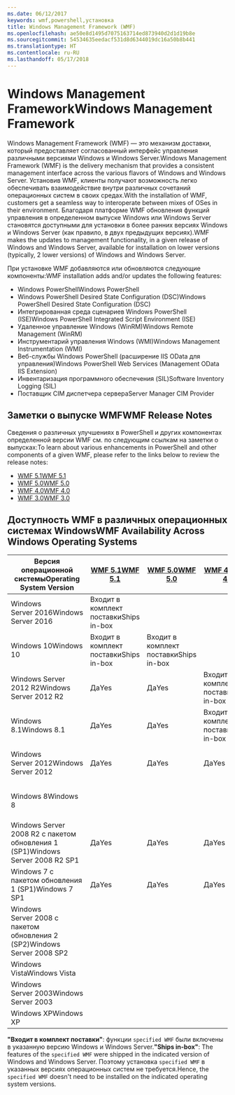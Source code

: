 ```yaml
---
ms.date: 06/12/2017
keywords: wmf,powershell,установка
title: Windows Management Framework (WMF)
ms.openlocfilehash: ae50e8d1495d7075163714ed873940d2d1d19b8e
ms.sourcegitcommit: 54534635eedacf531d8d6344019dc16a50b8b441
ms.translationtype: HT
ms.contentlocale: ru-RU
ms.lasthandoff: 05/17/2018
---
```

# <a name="windows-management-framework"></a><span data-ttu-id="62fa2-103">Windows Management Framework</span><span class="sxs-lookup"><span data-stu-id="62fa2-103">Windows Management Framework</span></span>

<span data-ttu-id="62fa2-104">Windows Management Framework (WMF) — это механизм доставки, который предоставляет согласованный интерфейс управления различными версиями Windows и Windows Server.</span><span class="sxs-lookup"><span data-stu-id="62fa2-104">Windows Management Framework (WMF) is the delivery mechanism that provides a consistent management interface across the various flavors of Windows and Windows Server.</span></span>
<span data-ttu-id="62fa2-105">Установив WMF, клиенты получают возможность легко обеспечивать взаимодействие внутри различных сочетаний операционных систем в своих средах.</span><span class="sxs-lookup"><span data-stu-id="62fa2-105">With the installation of WMF, customers get a seamless way to interoperate between mixes of OSes in their environment.</span></span>
<span data-ttu-id="62fa2-106">Благодаря платформе WMF обновления функций управления в определенном выпуске Windows или Windows Server становятся доступными для установки в более ранних версиях Windows и Windows Server (как правило, в двух предыдущих версиях).</span><span class="sxs-lookup"><span data-stu-id="62fa2-106">WMF makes the updates to management functionality, in a given release of Windows and Windows Server, available for installation on lower versions (typically, 2 lower versions) of Windows and Windows Server.</span></span>

<span data-ttu-id="62fa2-107">При установке WMF добавляются или обновляются следующие компоненты:</span><span class="sxs-lookup"><span data-stu-id="62fa2-107">WMF installation adds and/or updates the following features:</span></span>

- <span data-ttu-id="62fa2-108">Windows PowerShell</span><span class="sxs-lookup"><span data-stu-id="62fa2-108">Windows PowerShell</span></span>
- <span data-ttu-id="62fa2-109">Windows PowerShell Desired State Configuration (DSC)</span><span class="sxs-lookup"><span data-stu-id="62fa2-109">Windows PowerShell Desired State Configuration (DSC)</span></span>
- <span data-ttu-id="62fa2-110">Интегрированная среда сценариев Windows PowerShell (ISE)</span><span class="sxs-lookup"><span data-stu-id="62fa2-110">Windows PowerShell Integrated Script Environment (ISE)</span></span>
- <span data-ttu-id="62fa2-111">Удаленное управление Windows (WinRM)</span><span class="sxs-lookup"><span data-stu-id="62fa2-111">Windows Remote Management (WinRM)</span></span>
- <span data-ttu-id="62fa2-112">Инструментарий управления Windows (WMI)</span><span class="sxs-lookup"><span data-stu-id="62fa2-112">Windows Management Instrumentation (WMI)</span></span>
- <span data-ttu-id="62fa2-113">Веб-службы Windows PowerShell (расширение IIS OData для управления)</span><span class="sxs-lookup"><span data-stu-id="62fa2-113">Windows PowerShell Web Services (Management OData IIS Extension)</span></span>
- <span data-ttu-id="62fa2-114">Инвентаризация программного обеспечения (SIL)</span><span class="sxs-lookup"><span data-stu-id="62fa2-114">Software Inventory Logging (SIL)</span></span>
- <span data-ttu-id="62fa2-115">Поставщик CIM диспетчера сервера</span><span class="sxs-lookup"><span data-stu-id="62fa2-115">Server Manager CIM Provider</span></span>

## <a name="wmf-release-notes"></a><span data-ttu-id="62fa2-116">Заметки о выпуске WMF</span><span class="sxs-lookup"><span data-stu-id="62fa2-116">WMF Release Notes</span></span>

<span data-ttu-id="62fa2-117">Сведения о различных улучшениях в PowerShell и других компонентах определенной версии WMF см. по следующим ссылкам на заметки о выпусках:</span><span class="sxs-lookup"><span data-stu-id="62fa2-117">To learn about various enhancements in PowerShell and other components of a given WMF, please refer to the links below to review the release notes:</span></span>

- [<span data-ttu-id="62fa2-118">WMF 5.1</span><span class="sxs-lookup"><span data-stu-id="62fa2-118">WMF 5.1</span></span>](5.1/release-notes.md)
- [<span data-ttu-id="62fa2-119">WMF 5.0</span><span class="sxs-lookup"><span data-stu-id="62fa2-119">WMF 5.0</span></span>](5.0/releasenotes.md)
- [<span data-ttu-id="62fa2-120">WMF 4.0</span><span class="sxs-lookup"><span data-stu-id="62fa2-120">WMF 4.0</span></span>](https://download.microsoft.com/download/3/D/6/3D61D262-8549-4769-A660-230B67E15B25/Windows%20Management%20Framework%204%200%20Release%20Notes.docx)
- [<span data-ttu-id="62fa2-121">WMF 3.0</span><span class="sxs-lookup"><span data-stu-id="62fa2-121">WMF 3.0</span></span>](https://download.microsoft.com/download/E/7/6/E76850B8-DA6E-4FF5-8CCE-A24FC513FD16/WMF%203%20Release%20Notes.docx)

## <a name="wmf-availability-across-windows-operating-systems"></a><span data-ttu-id="62fa2-122">Доступность WMF в различных операционных системах Windows</span><span class="sxs-lookup"><span data-stu-id="62fa2-122">WMF Availability Across Windows Operating Systems</span></span>

| <span data-ttu-id="62fa2-123">Версия операционной системы</span><span class="sxs-lookup"><span data-stu-id="62fa2-123">Operating System Version</span></span> | [<span data-ttu-id="62fa2-124">WMF 5.1</span><span class="sxs-lookup"><span data-stu-id="62fa2-124">WMF 5.1</span></span>](https://aka.ms/wmf51download) | [<span data-ttu-id="62fa2-125">WMF 5.0</span><span class="sxs-lookup"><span data-stu-id="62fa2-125">WMF 5.0</span></span>](https://aka.ms/wmf5download) | [<span data-ttu-id="62fa2-126">WMF 4.0</span><span class="sxs-lookup"><span data-stu-id="62fa2-126">WMF 4.0</span></span>](https://aka.ms/wmf4download) |  [<span data-ttu-id="62fa2-127">WMF 3.0</span><span class="sxs-lookup"><span data-stu-id="62fa2-127">WMF 3.0</span></span>](https://aka.ms/wmf3download) | [<span data-ttu-id="62fa2-128">WMF 2.0</span><span class="sxs-lookup"><span data-stu-id="62fa2-128">WMF 2.0</span></span>](https://aka.ms/wmf2download) |
| ------------------------ | ----------- | ----------- | ----------- | ------------ |  ------------- |
| <span data-ttu-id="62fa2-129">Windows Server 2016</span><span class="sxs-lookup"><span data-stu-id="62fa2-129">Windows Server 2016</span></span> | <span data-ttu-id="62fa2-130">Входит в комплект поставки</span><span class="sxs-lookup"><span data-stu-id="62fa2-130">Ships in-box</span></span> |  |  |  |  |
| <span data-ttu-id="62fa2-131">Windows 10</span><span class="sxs-lookup"><span data-stu-id="62fa2-131">Windows 10</span></span> | <span data-ttu-id="62fa2-132">Входит в комплект поставки</span><span class="sxs-lookup"><span data-stu-id="62fa2-132">Ships in-box</span></span> | <span data-ttu-id="62fa2-133">Входит в комплект поставки</span><span class="sxs-lookup"><span data-stu-id="62fa2-133">Ships in-box</span></span>  | | | |
| <span data-ttu-id="62fa2-134">Windows Server 2012 R2</span><span class="sxs-lookup"><span data-stu-id="62fa2-134">Windows Server 2012 R2</span></span>| <span data-ttu-id="62fa2-135">Да</span><span class="sxs-lookup"><span data-stu-id="62fa2-135">Yes</span></span> | <span data-ttu-id="62fa2-136">Да</span><span class="sxs-lookup"><span data-stu-id="62fa2-136">Yes</span></span> | <span data-ttu-id="62fa2-137">Входит в комплект поставки</span><span class="sxs-lookup"><span data-stu-id="62fa2-137">Ships in-box</span></span> |  |  |
| <span data-ttu-id="62fa2-138">Windows 8.1</span><span class="sxs-lookup"><span data-stu-id="62fa2-138">Windows 8.1</span></span> | <span data-ttu-id="62fa2-139">Да</span><span class="sxs-lookup"><span data-stu-id="62fa2-139">Yes</span></span> | <span data-ttu-id="62fa2-140">Да</span><span class="sxs-lookup"><span data-stu-id="62fa2-140">Yes</span></span> |  <span data-ttu-id="62fa2-141">Входит в комплект поставки</span><span class="sxs-lookup"><span data-stu-id="62fa2-141">Ships in-box</span></span> |  |  |
| <span data-ttu-id="62fa2-142">Windows Server 2012</span><span class="sxs-lookup"><span data-stu-id="62fa2-142">Windows Server 2012</span></span> | <span data-ttu-id="62fa2-143">Да</span><span class="sxs-lookup"><span data-stu-id="62fa2-143">Yes</span></span> | <span data-ttu-id="62fa2-144">Да</span><span class="sxs-lookup"><span data-stu-id="62fa2-144">Yes</span></span> | <span data-ttu-id="62fa2-145">Да</span><span class="sxs-lookup"><span data-stu-id="62fa2-145">Yes</span></span> |  <span data-ttu-id="62fa2-146">Входит в комплект поставки</span><span class="sxs-lookup"><span data-stu-id="62fa2-146">Ships in-box</span></span> | |
| <span data-ttu-id="62fa2-147">Windows 8</span><span class="sxs-lookup"><span data-stu-id="62fa2-147">Windows 8</span></span> |  |  |  | <span data-ttu-id="62fa2-148">Входит в комплект поставки</span><span class="sxs-lookup"><span data-stu-id="62fa2-148">Ships in-box</span></span> | |
| <span data-ttu-id="62fa2-149">Windows Server 2008 R2 с пакетом обновления 1 (SP1)</span><span class="sxs-lookup"><span data-stu-id="62fa2-149">Windows Server 2008 R2 SP1</span></span> | <span data-ttu-id="62fa2-150">Да</span><span class="sxs-lookup"><span data-stu-id="62fa2-150">Yes</span></span> | <span data-ttu-id="62fa2-151">Да</span><span class="sxs-lookup"><span data-stu-id="62fa2-151">Yes</span></span> | <span data-ttu-id="62fa2-152">Да</span><span class="sxs-lookup"><span data-stu-id="62fa2-152">Yes</span></span> |  <span data-ttu-id="62fa2-153">Да</span><span class="sxs-lookup"><span data-stu-id="62fa2-153">Yes</span></span>| <span data-ttu-id="62fa2-154">Входит в комплект поставки</span><span class="sxs-lookup"><span data-stu-id="62fa2-154">Ships in-box</span></span> |
| <span data-ttu-id="62fa2-155">Windows 7 с пакетом обновления 1 (SP1)</span><span class="sxs-lookup"><span data-stu-id="62fa2-155">Windows 7 SP1</span></span>  | <span data-ttu-id="62fa2-156">Да</span><span class="sxs-lookup"><span data-stu-id="62fa2-156">Yes</span></span> | <span data-ttu-id="62fa2-157">Да</span><span class="sxs-lookup"><span data-stu-id="62fa2-157">Yes</span></span> | <span data-ttu-id="62fa2-158">Да</span><span class="sxs-lookup"><span data-stu-id="62fa2-158">Yes</span></span> | <span data-ttu-id="62fa2-159">Да</span><span class="sxs-lookup"><span data-stu-id="62fa2-159">Yes</span></span> | <span data-ttu-id="62fa2-160">Входит в комплект поставки</span><span class="sxs-lookup"><span data-stu-id="62fa2-160">Ships in-box</span></span> |
| <span data-ttu-id="62fa2-161">Windows Server 2008 с пакетом обновления 2 (SP2)</span><span class="sxs-lookup"><span data-stu-id="62fa2-161">Windows Server 2008 SP2</span></span> | | | | <span data-ttu-id="62fa2-162">Да</span><span class="sxs-lookup"><span data-stu-id="62fa2-162">Yes</span></span> | <span data-ttu-id="62fa2-163">Да</span><span class="sxs-lookup"><span data-stu-id="62fa2-163">Yes</span></span> |
| <span data-ttu-id="62fa2-164">Windows Vista</span><span class="sxs-lookup"><span data-stu-id="62fa2-164">Windows Vista</span></span> | | | | | <span data-ttu-id="62fa2-165">Да</span><span class="sxs-lookup"><span data-stu-id="62fa2-165">Yes</span></span> |
| <span data-ttu-id="62fa2-166">Windows Server 2003</span><span class="sxs-lookup"><span data-stu-id="62fa2-166">Windows Server 2003</span></span>| | | |  | <span data-ttu-id="62fa2-167">Да</span><span class="sxs-lookup"><span data-stu-id="62fa2-167">Yes</span></span> |
| <span data-ttu-id="62fa2-168">Windows XP</span><span class="sxs-lookup"><span data-stu-id="62fa2-168">Windows XP</span></span> | | | |  | <span data-ttu-id="62fa2-169">Да</span><span class="sxs-lookup"><span data-stu-id="62fa2-169">Yes</span></span> |

<span data-ttu-id="62fa2-170">**"Входит в комплект поставки"**: функции `specified WMF` были включены в указанную версию Windows и Windows Server.</span><span class="sxs-lookup"><span data-stu-id="62fa2-170">**"Ships in-box"**: The features of the `specified WMF` were shipped in the indicated version of  Windows and Windows Server.</span></span>
<span data-ttu-id="62fa2-171">Поэтому установка `specified WMF` в указанных версиях операционных систем не требуется.</span><span class="sxs-lookup"><span data-stu-id="62fa2-171">Hence, the `specified WMF` doesn't need to be installed on the indicated operating system versions.</span></span>
